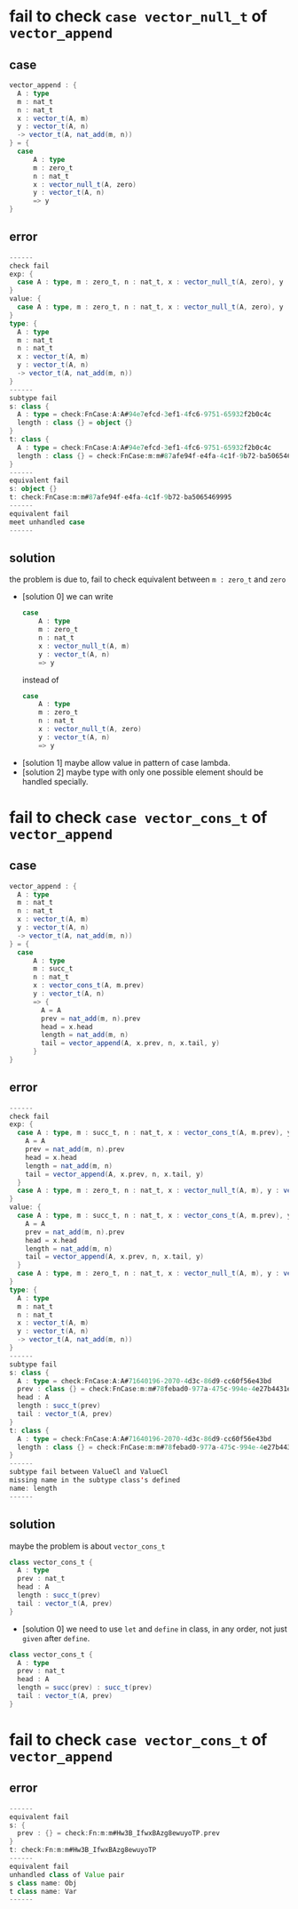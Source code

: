 # fail to check `case vector_null_t` of `vector_append`

## case

``` scala
vector_append : {
  A : type
  m : nat_t
  n : nat_t
  x : vector_t(A, m)
  y : vector_t(A, n)
  -> vector_t(A, nat_add(m, n))
} = {
  case
      A : type
      m : zero_t
      n : nat_t
      x : vector_null_t(A, zero)
      y : vector_t(A, n)
      => y
}
```

## error

``` scala
------
check fail
exp: {
  case A : type, m : zero_t, n : nat_t, x : vector_null_t(A, zero), y : vector_t(A, n) => y
}
value: {
  case A : type, m : zero_t, n : nat_t, x : vector_null_t(A, zero), y : vector_t(A, n) => y
}
type: {
  A : type
  m : nat_t
  n : nat_t
  x : vector_t(A, m)
  y : vector_t(A, n)
  -> vector_t(A, nat_add(m, n))
}
------
subtype fail
s: class {
  A : type = check:FnCase:A:A#94e7efcd-3ef1-4fc6-9751-65932f2b0c4c
  length : class {} = object {}
}
t: class {
  A : type = check:FnCase:A:A#94e7efcd-3ef1-4fc6-9751-65932f2b0c4c
  length : class {} = check:FnCase:m:m#87afe94f-e4fa-4c1f-9b72-ba5065469995
}
------
equivalent fail
s: object {}
t: check:FnCase:m:m#87afe94f-e4fa-4c1f-9b72-ba5065469995
------
equivalent fail
meet unhandled case
------
```

## solution

the problem is due to,
fail to check equivalent between `m : zero_t` and `zero`

- [solution 0] we can write
  ``` scala
  case
      A : type
      m : zero_t
      n : nat_t
      x : vector_null_t(A, m)
      y : vector_t(A, n)
      => y
  ```
  instead of
  ``` scala
  case
      A : type
      m : zero_t
      n : nat_t
      x : vector_null_t(A, zero)
      y : vector_t(A, n)
      => y
  ```
- [solution 1] maybe allow value in pattern of case lambda.
- [solution 2] maybe type with only one possible element
  should be handled specially.

# fail to check `case vector_cons_t` of `vector_append`

## case

``` scala
vector_append : {
  A : type
  m : nat_t
  n : nat_t
  x : vector_t(A, m)
  y : vector_t(A, n)
  -> vector_t(A, nat_add(m, n))
} = {
  case
      A : type
      m : succ_t
      n : nat_t
      x : vector_cons_t(A, m.prev)
      y : vector_t(A, n)
      => {
        A = A
        prev = nat_add(m, n).prev
        head = x.head
        length = nat_add(m, n)
        tail = vector_append(A, x.prev, n, x.tail, y)
      }
}
```

## error

``` scala
------
check fail
exp: {
  case A : type, m : succ_t, n : nat_t, x : vector_cons_t(A, m.prev), y : vector_t(A, n) => object {
    A = A
    prev = nat_add(m, n).prev
    head = x.head
    length = nat_add(m, n)
    tail = vector_append(A, x.prev, n, x.tail, y)
  }
  case A : type, m : zero_t, n : nat_t, x : vector_null_t(A, m), y : vector_t(A, n) => y
}
value: {
  case A : type, m : succ_t, n : nat_t, x : vector_cons_t(A, m.prev), y : vector_t(A, n) => object {
    A = A
    prev = nat_add(m, n).prev
    head = x.head
    length = nat_add(m, n)
    tail = vector_append(A, x.prev, n, x.tail, y)
  }
  case A : type, m : zero_t, n : nat_t, x : vector_null_t(A, m), y : vector_t(A, n) => y
}
type: {
  A : type
  m : nat_t
  n : nat_t
  x : vector_t(A, m)
  y : vector_t(A, n)
  -> vector_t(A, nat_add(m, n))
}
------
subtype fail
s: class {
  A : type = check:FnCase:A:A#71640196-2070-4d3c-86d9-cc60f56e43bd
  prev : class {} = check:FnCase:m:m#78febad0-977a-475c-994e-4e27b4431ece.prev
  head : A
  length : succ_t(prev)
  tail : vector_t(A, prev)
}
t: class {
  A : type = check:FnCase:A:A#71640196-2070-4d3c-86d9-cc60f56e43bd
  length : class {} = check:FnCase:m:m#78febad0-977a-475c-994e-4e27b4431ece
}
------
subtype fail between ValueCl and ValueCl
missing name in the subtype class's defined
name: length
------
```

## solution

maybe the problem is about `vector_cons_t`

``` scala
class vector_cons_t {
  A : type
  prev : nat_t
  head : A
  length : succ_t(prev)
  tail : vector_t(A, prev)
}
```

- [solution 0] we need to use `let` and `define` in class,
  in any order,
  not just `given` after `define`.

``` scala
class vector_cons_t {
  A : type
  prev : nat_t
  head : A
  length = succ(prev) : succ_t(prev)
  tail : vector_t(A, prev)
}
```


# fail to check `case vector_cons_t` of `vector_append`

## error

``` scala
------
equivalent fail
s: {
  prev : {} = check:Fn:m:m#Hw3B_IfwxBAzg8ewuyoTP.prev
}
t: check:Fn:m:m#Hw3B_IfwxBAzg8ewuyoTP
------
equivalent fail
unhandled class of Value pair
s class name: Obj
t class name: Var
------
```
